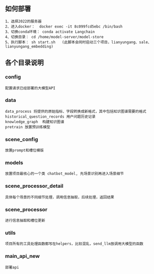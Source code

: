 ## 如何部署 
    1、选择2022的服务器
    2、进入docker：  docker exec -it 8c099fcd5ebc /bin/bash
    3、切换conda环境： conda activate Langchain
    4、切换目录： cd /home/model-server/model-store
    5、执行脚本： sh start.sh   (此脚本会同时启动三个项目，lianyungang、sale、lianyungang_embedding)

##  各个目录说明

### config 
    配置请求已经部署的大模型API

### data 
    data_process 将提供的原始指标、字段转换成新格式，其中包括知识图谱需要的格式
    historical_question_records 用户问题历史记录
    knowledge_graph  构建知识图谱
    pretrain 放置预训练模型

### scene_config 
    放置prompt和槽位模版

### models 
    放置项目最核心的一个类 chatbot_model, 先场景识别再进入场景细节

### scene_processor_detail 
    具体每个场景的不同细节处理，调用信息抽取，后续处理，返回结果

### scene_processor 
    进行信息抽取和槽位更新

### utils 
    项目所有的工具处理函数都写在helpers，比较混乱，send_llm放调用大模型的函数

### main_api_new 
    部署api
